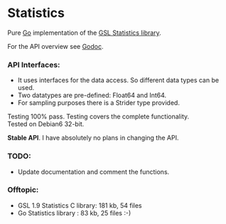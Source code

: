 # Statistics

Pure [Go](http://www.golang.org) implementation of the [GSL Statistics library](http://www.gnu.org/software/gsl/manual/html_node/Statistics.html).

For the API overview see [Godoc](http://godoc.org/github.com/grd/statistics).

### API Interfaces:
- It uses interfaces for the data access. So different data types can be used.
- Two datatypes are pre-defined: Float64 and Int64.
- For sampling purposes there is a Strider type provided.

Testing 100% pass. Testing covers the complete functionality.  
Tested on Debian6 32-bit.

**Stable API**. I have absolutely no plans in changing the API.

### TODO:
- Update documentation and comment the functions.

### Offtopic:
- GSL 1.9 Statistics C library: 181 kb, 54 files
- Go Statistics library       :  83 kb, 25 files  :-)


